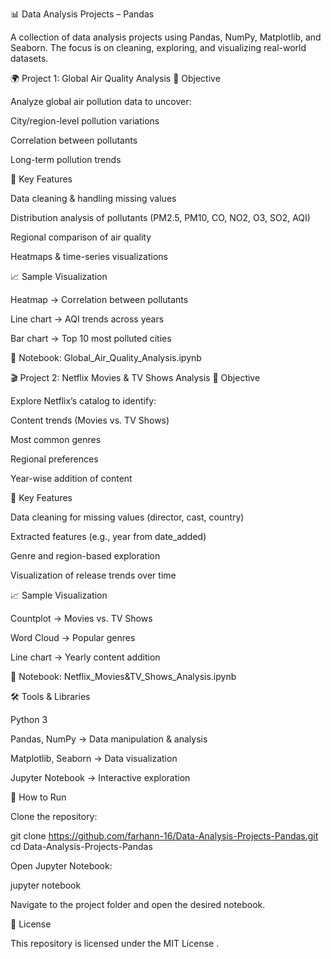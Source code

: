 📊 Data Analysis Projects – Pandas

A collection of data analysis projects using Pandas, NumPy, Matplotlib, and Seaborn.
The focus is on cleaning, exploring, and visualizing real-world datasets.

🌍 Project 1: Global Air Quality Analysis
🎯 Objective

Analyze global air pollution data to uncover:

City/region-level pollution variations

Correlation between pollutants

Long-term pollution trends

🔑 Key Features

Data cleaning & handling missing values

Distribution analysis of pollutants (PM2.5, PM10, CO, NO2, O3, SO2, AQI)

Regional comparison of air quality

Heatmaps & time-series visualizations

📈 Sample Visualization

Heatmap → Correlation between pollutants

Line chart → AQI trends across years

Bar chart → Top 10 most polluted cities

📂 Notebook: Global_Air_Quality_Analysis.ipynb

🎬 Project 2: Netflix Movies & TV Shows Analysis
🎯 Objective

Explore Netflix’s catalog to identify:

Content trends (Movies vs. TV Shows)

Most common genres

Regional preferences

Year-wise addition of content

🔑 Key Features

Data cleaning for missing values (director, cast, country)

Extracted features (e.g., year from date_added)

Genre and region-based exploration

Visualization of release trends over time

📈 Sample Visualization

Countplot → Movies vs. TV Shows

Word Cloud → Popular genres

Line chart → Yearly content addition

📂 Notebook: Netflix_Movies&TV_Shows_Analysis.ipynb

🛠️ Tools & Libraries

Python 3

Pandas, NumPy → Data manipulation & analysis

Matplotlib, Seaborn → Data visualization

Jupyter Notebook → Interactive exploration

🚀 How to Run

Clone the repository:

git clone https://github.com/farhann-16/Data-Analysis-Projects-Pandas.git
cd Data-Analysis-Projects-Pandas


Open Jupyter Notebook:

jupyter notebook


Navigate to the project folder and open the desired notebook.

📜 License

This repository is licensed under the MIT License
.
